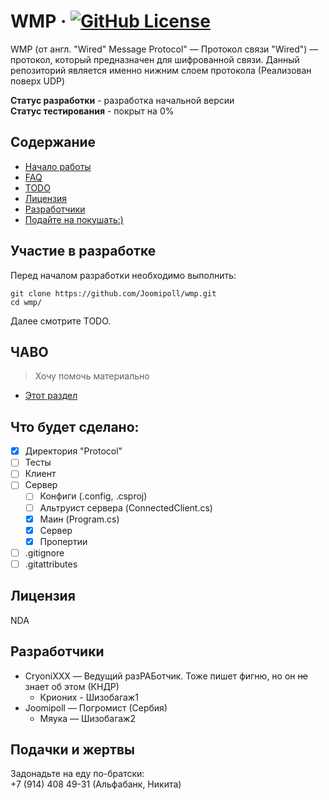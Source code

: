 # WMP &middot; [![GitHub License](https://img.shields.io/badge/license-NDA-blue.svg?style=flat-square)]()

WMP (от англ. "Wired" Message Protocol" — Протокол связи "Wired") — протокол, который предназначен для шифрованной связи. Данный репозиторий является именно нижним слоем протокола (Реализован поверх UDP)

**Статус разработки** - разработка начальной версии <br>
**Статус тестирования** - покрыт на 0%

## Содержание
<!-- - [Юсаге](#1) -->
- [Начало работы](#2)
- [FAQ](#3)
- [TODO](#4)
- [Лицензия](#5)
- [Разработчики](#6)
- [Подайте на покушать:)](#7)

<!-- ## <a name="1"> Юсаге</a> -->

## <a name="2">Участие в разработке</a>

Перед началом разработки необходимо выполнить:

```shell
git clone https://github.com/Joomipoll/wmp.git
cd wmp/
```

Далее смотрите TODO.

## <a name="3">ЧАВО</a>

> Хочу помочь материально

- [Этот раздел](#7)

## <a name="4">Что будет сделано:</a>

- [x] Директория "Protocol"
- [ ] Тесты
- [ ] Клиент
- [ ] Сервер
    - [ ] Конфиги (.config, .csproj)
    - [ ] Альтруист сервера (ConnectedClient.cs)
    - [x] Маин (Program.cs)
    - [x] Сервер
    - [x] Пропертии
- [ ] .gitignore
- [ ] .gitattributes       

## <a name="5">Лицензия</a>

NDA

<!-- [Чекни тута](LICENSE) -->

## <a name="6">Разработчики</a>

- CryoniXXX — Ведущий разРАБотчик. Тоже пишет фигню, но он ~~не~~ знает об этом (КНДР)
    - Крионих - Шизобагаж1
- Joomipoll — Погромист (Сербия)
    - Мяука — Шизобагаж2

<!-- Долой игры в кошки-мышки. Хоть в разработке научитесь не драться -->

## <a name="7">Подачки и жертвы</a>

Задонадьте на еду по-братски: <br>
+7 (914) 408 49-31 (Альфабанк, Никита)
